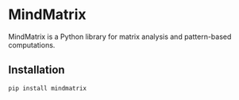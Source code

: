 # MindMatrix

MindMatrix is a Python library for matrix analysis and pattern-based computations.

## Installation

```bash
pip install mindmatrix
